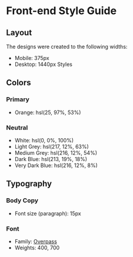 # Front-end Style Guide

## Layout

The designs were created to the following widths:

- Mobile: 375px
- Desktop: 1440px
  Styles

## Colors

### Primary

- Orange: hsl(25, 97%, 53%)

### Neutral

- White: hsl(0, 0%, 100%)
- Light Grey: hsl(217, 12%, 63%)
- Medium Grey: hsl(216, 12%, 54%)
- Dark Blue: hsl(213, 19%, 18%)
- Very Dark Blue: hsl(216, 12%, 8%)

## Typography

### Body Copy

- Font size (paragraph): 15px

### Font

- Family: [Overpass](httpss://fonts.google.com/specimen/Overpass)
- Weights: 400, 700
